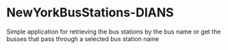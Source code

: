 # NewYorkBusStations-DIANS
Simple application for retrieving the bus stations by the bus name or get the busses that pass through a selected bus station name

